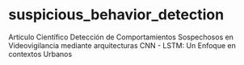 # suspicious_behavior_detection
Articulo Científico Detección de Comportamientos Sospechosos en Videovigilancia mediante  arquitecturas CNN - LSTM: Un Enfoque en contextos Urbanos
